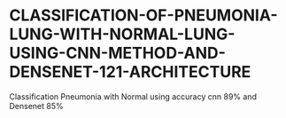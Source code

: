 # CLASSIFICATION-OF-PNEUMONIA-LUNG-WITH-NORMAL-LUNG-USING-CNN-METHOD-AND-DENSENET-121-ARCHITECTURE
Classification Pneumonia with Normal using accuracy cnn 89% and Densenet 85%
